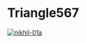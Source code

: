 # Triangle567
[![nikhil-01a](https://circleci.com/gh/nikhil-01a/Triangle567.svg?style=svg&circle-token=f906a51c702ca90c7d6f465407c53e84c35d8fcd)](https://app.circleci.com/pipelines/github/<nikhil-01a>/<Triangle567>?branch=main&filter=all)
